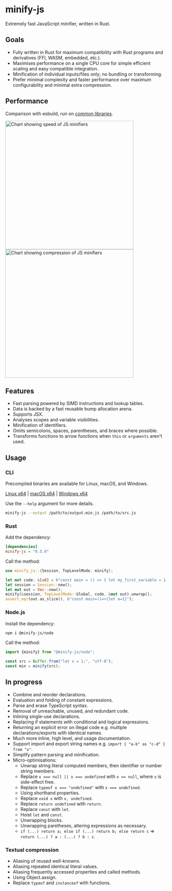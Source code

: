 # minify-js

Extremely fast JavaScript minifier, written in Rust.

## Goals

- Fully written in Rust for maximum compatibility with Rust programs and derivatives (FFI, WASM, embedded, etc.).
- Maximises performance on a single CPU core for simple efficient scaling and easy compatible integration.
- Minification of individual inputs/files only; no bundling or transforming.
- Prefer minimal complexity and faster performance over maximum configurability and minimal extra compression.

## Performance

Comparison with esbuild, run on [common libraries](./bench).

<img width="400" alt="Chart showing speed of JS minifiers" src="https://static.wilsonl.in/minify-js/bench/0.5.0/total-times.svg"><img width="400" alt="Chart showing compression of JS minifiers" src="https://static.wilsonl.in/minify-js/bench/0.5.0/average-sizes.svg">

## Features

- Fast parsing powered by SIMD instructions and lookup tables.
- Data is backed by a fast reusable bump allocation arena.
- Supports JSX.
- Analyses scopes and variable visibilities.
- Minification of identifiers.
- Omits semicolons, spaces, parentheses, and braces where possible.
- Transforms functions to arrow functions when `this` or `arguments` aren't used.

## Usage

### CLI

Precompiled binaries are available for Linux, macOS, and Windows.

[Linux x64](https://static.wilsonl.in/minify-js/cli/0.5.0/linux-x86_64/minify-js) |
[macOS x64](https://static.wilsonl.in/minify-js/cli/0.5.0/macos-x86_64/minify-js) |
[Windows x64](https://static.wilsonl.in/minify-js/cli/0.5.0/windows-x86_64/minify-js.exe)

Use the `--help` argument for more details.

```bash
minify-js --output /path/to/output.min.js /path/to/src.js
```

### Rust

Add the dependency:

```toml
[dependencies]
minify-js = "0.5.0"
```

Call the method:

```rust
use minify_js::{Session, TopLevelMode, minify};

let mut code: &[u8] = b"const main = () => { let my_first_variable = 1; };";
let session = Session::new();
let mut out = Vec::new();
minify(&session, TopLevelMode::Global, code, &mut out).unwrap();
assert_eq!(out.as_slice(), b"const main=()=>{let a=1}");
```

### Node.js

Install the dependency:

```bash
npm i @minify-js/node
```

Call the method:

```typescript
import {minify} from "@minify-js/node";

const src = Buffer.from("let x = 1;", "utf-8");
const min = minify(src);
```

## In progress

- Combine and reorder declarations.
- Evaluation and folding of constant expressions.
- Parse and erase TypeScript syntax.
- Removal of unreachable, unused, and redundant code.
- Inlining single-use declarations.
- Replacing if statements with conditional and logical expressions.
- Returning an explicit error on illegal code e.g. multiple declarations/exports with identical names.
- Much more inline, high level, and usage documentation.
- Support import and export string names e.g. `import { "a-b" as "c-d" } from "x"`.
- Simplify pattern parsing and minification.
- Micro-optimisations:
  - Unwrap string literal computed members, then identifier or number string members.
  - Replace `x === null || x === undefined` with `x == null`, where `x` is side-effect free.
  - Replace `typeof x === "undefined"` with `x === undefined`.
  - Using shorthand properties.
  - Replace `void x` with `x, undefined`.
  - Replace `return undefined` with `return`.
  - Replace `const` with `let`.
  - Hoist `let` and `const`.
  - Unwrapping blocks.
  - Unwrapping paretheses, altering expressions as necessary.
  - `if (...) return a; else if (...) return b; else return c` => `return (...) ? a : (...) ? b : c`.

### Textual compression

- Aliasing of reused well-knowns.
- Aliasing repeated identical literal values.
- Aliasing frequently accessed properties and called methods.
- Using Object.assign.
- Replace `typeof` and `instanceof` with functions.
